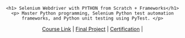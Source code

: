 <div align=center>
 
    <h1> Selenium Webdriver with PYTHON from Scratch + Frameworks</h1>
    <p> Master Python programming, Selenium Python test automation frameworks, and Python unit testing using PyTest. </p>

</div>
<div align=center>
    <a href="https://www.udemy.com/course/learn-selenium-automation-in-easy-python-language/">Course Link</a> |
    <a href="">Final Project</a> |
    <a href="https://www.udemy.com/certificate/UC-9624af87-7b6e-445e-8853-5e6ee1594260/">Certification</a> |
</div>
